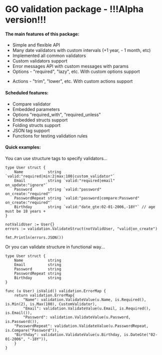 GO validation package - !!!Alpha version!!!
==================================================

#### The main features of this package:
+ Simple and flexible API
+ Many date validators with custom intervals (+1 year, - 1 month, etc)
+ Implemented all common validators
+ Custom validators support
+ Error messages API with custom messages with params
+ Options - "required", "lazy", etc. With custom options support
- Actions - "trim", "lower", etc. With custom actions support

#### Scheduled features:
- Compare validator
- Embedded parameters
- Options "required_with", "required_unless"
- Embedded structs support
- Folding structs support
- JSON tag support
- Functions for testing validation rules

#### Quick examples:

You can use structure tags to specify validators...
```
type User struct {
	Name           string `valid:"required|min:2|max:100|custom_validator"`
	Email          string `valid:"required|email"            on_update:"ignore"`
	Password       string `valid:"password"                  on_create:"required"`
	PasswordRepeat string `valid:"password|compare:Password" on_create:"required"`
	Birthday       string `valid:"date_gte:02-01-2006,-18Y"` // age must be 18 years +
}

notValidUser := User{}
errors := validation.ValidateStruct(notValidUser, "valid|on_create")

fmt.Println(errors.JSON())
```

Or you can validate structure in functional way...

```
type User struct {
	Name           string
	Email          string
	Password       string
	PasswordRepeat string
	Birthday       string
}

func (u User) isValid() validation.ErrorMap {
	return validation.ErrorMap{
		"Name": validation.ValidateValue(u.Name, is.Required(), is.Min(2), is.Max(100), CustomValidator),
		"Email": validation.ValidateValue(u.Email, is.Required(), is.Email()),
		"Password": validation.ValidateValue(u.Password, is.Password()),
    "PasswordRepeat": validation.ValidateValue(u.PasswordRepeat, is.Compare("Password")),
    "Birthday": validation.ValidateValue(u.Birthday, is.DateGte("02-01-2006", "-18Y")),
	}
}
```
